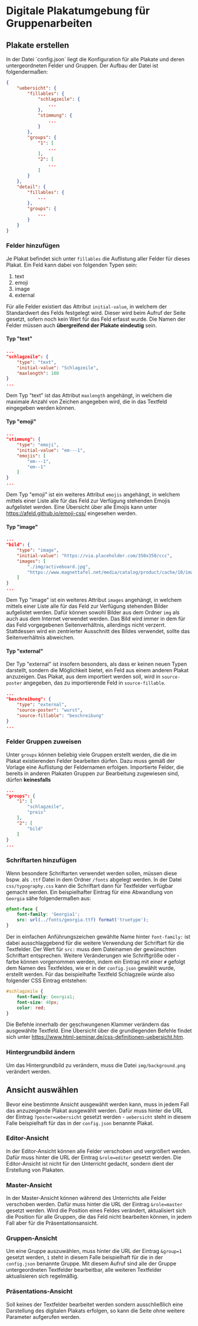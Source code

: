 # Digitale Plakatumgebung für Gruppenarbeiten

## Plakate erstellen

In der Datei ´config.json´ liegt die Konfiguration für alle Plakate und deren untergeordneten Felder und Gruppen. Der Aufbau der Datei ist folgendermaßen:

```json
{
    "uebersicht": {
        "fillables": {
            "schlagzeile": {
                ...
            },
            "stimmung": {
                ...
            }
        },
        "groups": {
            "1": [
                ...
            ],
            "2": [
                ...
            ]
        }
    },
    "detail": {
        "fillables": {
            ...
        },
        "groups": {
            ...
        }
    }
}
```

### Felder hinzufügen

Je Plakat befindet sich unter `fillables` die Auflistung aller Felder für dieses Plakat. Ein Feld kann dabei von folgenden Typen sein:
1. text
2. emoji
3. image
4. external

Für alle Felder existiert das Attribut `initial-value`, in welchem der Standardwert des Felds festgelegt wird. Dieser wird beim Aufruf der Seite gesetzt, sofern noch kein Wert für das Feld erfasst wurde. Die Namen der Felder müssen auch **übergreifend der Plakate eindeutig** sein.

#### Typ "text"
```json
...
"schlagzeile": {
    "type": "text",
    "initial-value": "Schlagzeile",
    "maxlength": 100
}
...
```
Dem Typ "text" ist das Attribut `maxlength` angehängt, in welchem die maximale Anzahl von Zeichen angegeben wird, die in das Textfeld eingegeben werden können.

#### Typ "emoji"
```json
...
"stimmung": {
    "type": "emoji",
    "initial-value": "em---1",
    "emojis": [
        "em---1",
        "em--1"
    ]
}
...
```
Dem Typ "emoji" ist ein weiteres Attribut `emojis` angehängt, in welchem mittels einer Liste alle für das Feld zur Verfügung stehenden Emojis aufgelistet werden. Eine Übersicht über alle Emojis kann unter https://afeld.github.io/emoji-css/ eingesehen werden.

#### Typ "image"
```json
...
"bild": {
    "type": "image",
    "initial-value": "https://via.placeholder.com/350x350/ccc",
    "images": [
        "./img/activeboard.jpg",
        "https://www.magnettafel.net/media/catalog/product/cache/10/image/9df78eab33525d08d6e5fb8d27136e95/m/o/mobile-kreidetafel-6.jpg"
    ]
}
...
```
Dem Typ "image" ist ein weiteres Attribut `images` angehängt, in welchem mittels einer Liste alle für das Feld zur Verfügung stehenden Bilder aufgelistet werden. Dafür können sowohl Bilder aus dem Ordner `img` als auch aus dem Internet verwendet werden. Das Bild wird immer in dem für das Feld vorgegebenen Seitenverhältnis, allerdings nicht verzerrt. Stattdessen wird ein zentrierter Ausschnitt des Bildes verwendet, sollte das Seitenverhältnis abweichen.

#### Typ "external" 
Der Typ "external" ist insofern besonders, als dass er keinen neuen Typen darstellt, sondern die Möglichkeit bietet, ein Feld aus einem anderen Plakat anzuzeigen. Das Plakat, aus dem importiert werden soll, wird in `source-poster` angegeben, das zu importierende Feld in `source-fillable`.
```json
...
"beschreibung": {
    "type": "external",
    "source-poster": "wurst",
    "source-fillable": "beschreibung"
}
...
```

### Felder Gruppen zuweisen
Unter `groups` können beliebig viele Gruppen erstellt werden, die die im Plakat existierenden Felder bearbeiten dürfen. Dazu muss gemäß der Vorlage eine Auflistung der Feldernamen erfolgen. Importierte Felder, die bereits in anderen Plakaten Gruppen zur Bearbeitung zugewiesen sind, dürfen **keinesfalls**
```json
...
"groups": {
    "1": [
        "schlagzeile",
        "preis"
    ],
    "2": [
        "bild"
    ]
}
...
```

### Schriftarten hinzufügen
Wenn besondere Schriftarten verwendet werden sollen, müssen diese bspw. als `.ttf` Datei in dem Ordner `/fonts` abgelegt werden. In der Datei `css/typography.css` kann die Schriftart dann für Textfelder verfügbar gemacht werden. Ein beispielhafter Eintrag für eine Abwandlung von `Georgia` sähe folgendermaßen aus:

```css
@font-face {
    font-family: 'Georgia1';
    src: url(../fonts/georgia.ttf) format('truetype');
}
```

Der in einfachen Anführungszeichen gewählte Name hinter `font-family:` ist dabei ausschlaggebend für die weitere Verwendung der Schriftart für die Textfelder. Der Wert für `src:` muss dem Dateinamen der gewünschten Schriftart entsprechen. Weitere Veränderungen wie Schriftgröße oder -farbe können vorgenommen werden, indem ein Eintrag mit einer `#` gefolgt dem Namen des Textfeldes, wie er in der `config.json` gewählt wurde, erstellt werden. Für das beispielhafte Textfeld Schlagzeile würde also folgender CSS Eintrag entstehen:

```css
#schlagzeile {
    font-family: Georgia1;
    font-size: 40px;
    color: red;
}
```

Die Befehle innerhalb der geschwungenen Klammer verändern das ausgewählte Textfeld. Eine Übersicht über die grundlegenden Befehle findet sich unter https://www.html-seminar.de/css-definitionen-uebersicht.htm.

### Hintergrundbild ändern
Um das Hintergrundbild zu verändern, muss die Datei `img/background.png` verändert werden.

## Ansicht auswählen
Bevor eine bestimmte Ansicht ausgewählt werden kann, muss in jedem Fall das anzuzeigende Plakat ausgewählt werden. Dafür muss hinter die URL der Eintrag `?poster=uebersicht` gesetzt werden - `uebersicht` steht in diesem Falle beispielhaft für das in der `config.json` benannte Plakat.

### Editor-Ansicht
In der Editor-Ansicht können alle Felder verschoben und vergrößert werden. Dafür muss hinter die URL der Eintrag `&role=editor` gesetzt werden. Die Editor-Ansicht ist nicht für den Unterricht gedacht, sondern dient der Erstellung von Plakaten.

### Master-Ansicht
In der Master-Ansicht können während des Unterrichts alle Felder verschoben werden. Dafür muss hinter die URL der Eintrag `&role=master` gesetzt werden. Wird die Position eines Feldes verändert, aktualisiert sich die Position für alle Gruppen, die das Feld nicht bearbeiten können, in jedem Fall aber für die Präsentationsansicht.

### Gruppen-Ansicht
Um eine Gruppe auszuwählen, muss hinter die URL der Eintrag `&group=1` gesetzt werden, `1` steht in diesem Falle beispielhaft für die in der `config.json` benannte Gruppe. Mit diesem Aufruf sind alle der Gruppe untergeordneten Textfelder bearbeitbar, alle weiteren Textfelder aktualisieren sich regelmäßig.

### Präsentations-Ansicht
Soll keines der Textfelder bearbeitet werden sondern ausschließlich eine Darstellung des digitalen Plakats erfolgen, so kann die Seite ohne weitere Parameter aufgerufen werden.
